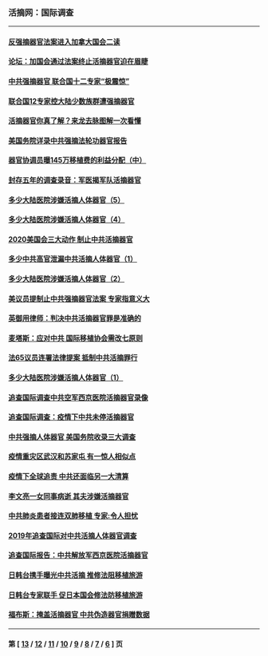 ### 活摘网：国际调查
---
#### [反强摘器官法案进入加拿大国会二读](../../pages/nf5947/n13033450.md?06300430) 
#### [论坛：加国会通过法案终止活摘器官迫在眉睫](../../pages/nf5947/n13029839.md?06300430) 
#### [中共强摘器官 联合国十二专家“极震惊”](../../pages/nf5947/n13024313.md?06300430) 
#### [联合国12专家控大陆少数族群遭强摘器官](../../pages/nf5947/n13023877.md?06300430) 
#### [活摘器官你真了解？来龙去脉图解一次看懂](../../pages/nf5947/n13013820.md?06300430) 
#### [美国务院详录中共强摘法轮功器官报告](../../pages/nf5947/n12944519.md?06300430) 
#### [器官协调员曝145万移植费的利益分配（中）](../../pages/nf5947/n12894547.md?06300430) 
#### [封存五年的调查录音：军医揭军队活摘器官](../../pages/nf5947/n12798692.md?06300430) 
#### [多少大陆医院涉嫌活摘人体器官（5）](../../pages/nf5947/n12768383.md?06300430) 
#### [多少大陆医院涉嫌活摘人体器官（4）](../../pages/nf5947/n12664434.md?06300430) 
#### [2020美国会三大动作 制止中共活摘器官](../../pages/nf5947/n12682004.md?06300430) 
#### [多少中共高官泄漏中共活摘人体器官（1）](../../pages/nf5947/n12671234.md?06300430) 
#### [多少大陆医院涉嫌活摘人体器官（2）](../../pages/nf5947/n12655589.md?06300430) 
#### [美议员提制止中共强摘器官法案 专家指意义大](../../pages/nf5947/n12630561.md?06300430) 
#### [英御用律师：判决中共活摘器官罪是准确的](../../pages/nf5947/n12580740.md?06300430) 
#### [麦塔斯：应对中共 国际移植协会需改七原则](../../pages/nf5947/n12514711.md?06300430) 
#### [法65议员连署法律提案 抵制中共活摘罪行](../../pages/nf5947/n12437047.md?06300430) 
#### [多少大陆医院涉嫌活摘人体器官（1）](../../pages/nf5947/n12414284.md?06300430) 
#### [追查国际调查中共空军西京医院活摘器官录像](../../pages/nf5947/n12348837.md?06300430) 
#### [追查国际调查：疫情下中共未停活摘器官](../../pages/nf5947/n12273415.md?06300430) 
#### [中共强摘人体器官 美国务院收录三大调查](../../pages/nf5947/n12181488.md?06300430) 
#### [疫情重灾区武汉和苏家屯 有一惊人相似点](../../pages/nf5947/n12150824.md?06300430) 
#### [疫情下全球追责 中共还面临另一大清算](../../pages/nf5947/n12070397.md?06300430) 
#### [李文亮一女同事病逝 其夫涉嫌活摘器官](../../pages/nf5947/n11957882.md?06300430) 
#### [中共肺炎患者接连双肺移植 专家:令人担忧](../../pages/nf5947/n11945516.md?06300430) 
#### [2019年追查国际对中共活摘人体器官调查](../../pages/nf5947/n11917733.md?06300430) 
#### [追查国际报告：中共解放军西京医院活摘器官](../../pages/nf5947/n11838359.md?06300430) 
#### [日韩台携手曝光中共活摘 推修法阻移植旅游](../../pages/nf5947/n11712046.md?06300430) 
#### [日韩台专家联手 促日本国会修法防移植旅游](../../pages/nf5947/n11708887.md?06300430) 
#### [福布斯：掩盖活摘器官 中共伪造器官捐赠数据](../../pages/nf5947/n11669316.md?06300430) 

---
#### 第 [ [13](./13.md?06300430) / [12](./12.md?06300430) / [11](./11.md?06300430) / [10](./10.md?06300430) / [9](./9.md?06300430) / [8](./8.md?06300430) / [7](./7.md?06300430) / [6](./6.md?06300430) ] 页
